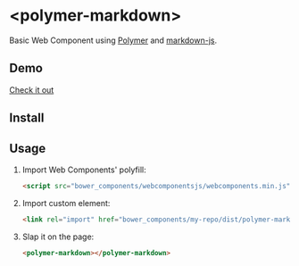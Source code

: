 # &lt;polymer-markdown&gt;

Basic Web Component using [Polymer](http://www.polymer-project.org/) and [markdown-js](https://github.com/evilstreak/markdown-js).

## Demo

[Check it out](http://paradox41.github.io/polymer-markdown)

## Install

<!-- Install using [Bower](http://bower.io/): -->

<!-- ```bash
$ bower install my-repo --save
```
 -->
## Usage

1. Import Web Components' polyfill:

    ```html
    <script src="bower_components/webcomponentsjs/webcomponents.min.js"></script>
    ```

2. Import custom element:

    ```html
    <link rel="import" href="bower_components/my-repo/dist/polymer-markdown.html">
    ```

3. Slap it on the page:

    ```html
    <polymer-markdown></polymer-markdown>
    ```

